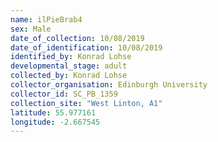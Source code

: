 ```yaml
---
name: ilPieBrab4
sex: Male
date_of_collection: 10/08/2019
date_of_identification: 10/08/2019
identified_by: Konrad Lohse
developmental_stage: adult
collected_by: Konrad Lohse
collector_organisation: Edinburgh University
collector_id: SC_PB_1359
collection_site: "West Linton, A1"
latitude: 55.977161
longitude: -2.667545
---
```

